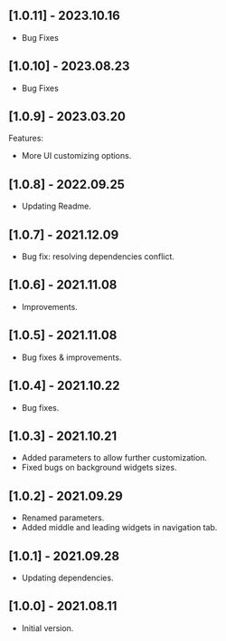 ## [1.0.11] - 2023.10.16

* Bug Fixes

## [1.0.10] - 2023.08.23

* Bug Fixes

## [1.0.9] - 2023.03.20

Features:
* More UI customizing options.

## [1.0.8] - 2022.09.25

* Updating Readme.
 
## [1.0.7] - 2021.12.09

* Bug fix: resolving dependencies conflict.

## [1.0.6] - 2021.11.08

* Improvements.

## [1.0.5] - 2021.11.08

* Bug fixes & improvements.

## [1.0.4] - 2021.10.22

* Bug fixes.

## [1.0.3] - 2021.10.21

* Added parameters to allow further customization.
* Fixed bugs on background widgets sizes.

## [1.0.2] - 2021.09.29

* Renamed parameters.
* Added middle and leading widgets in navigation tab.

## [1.0.1] - 2021.09.28

* Updating dependencies.

## [1.0.0] - 2021.08.11

* Initial version.
